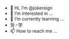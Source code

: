 - 👋 Hi, I’m @jokereign
- 👀 I’m interested in ...
- 🌱 I’m currently learning ...
- 哲♂学
- 📫 How to reach me ...

<!---
jokereign/jokereign is a ✨ special ✨ repository because its `README.md` (this file) appears on your GitHub profile.
You can click the Preview link to take a look at your changes.
--->
